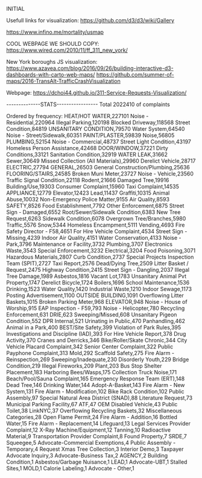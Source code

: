 INITIAL


Usefull links for visualization:
https://github.com/d3/d3/wiki/Gallery

https://www.infino.me/mortality/usmap

COOL WEBPAGE WE SHOULD COPY:
https://www.wired.com/2010/11/ff_311_new_york/

New York boroughs JS visualization:
https://www.azavea.com/blog/2016/09/26/building-interactive-d3-dashboards-with-carto-web-maps/
https://github.com/summer-of-maps/2016-TransAlt-TrafficCrashVisualization

Webpage: https://dchoi44.github.io/311-Service-Requests-Visualization/



--------------STATS-----------------
Total 2022410 of complaints

Ordered by frequency:
HEAT/HOT WATER,227101
Noise - Residential,220964
Illegal Parking,120198
Blocked Driveway,118568
Street Condition,84819
UNSANITARY CONDITION,79570
Water System,64540
Noise - Street/Sidewalk,60351
PAINT/PLASTER,59839
Noise,56805
PLUMBING,52154
Noise - Commercial,48737
Street Light Condition,43197
Homeless Person Assistance,42468
DOOR/WINDOW,37221
Dirty Conditions,33121
Sanitation Condition,32919
WATER LEAK,31662
Sewer,30649
Missed Collection (All Materials),29960
Derelict Vehicle,28717
ELECTRIC,27794
GENERAL,26503
General Construction/Plumbing,25636
FLOORING/STAIRS,24585
Broken Muni Meter,23727
Noise - Vehicle,23560
Traffic Signal Condition,22118
Rodent,21666
Damaged Tree,19916
Building/Use,19303
Consumer Complaint,15960
Taxi Complaint,14535
APPLIANCE,12779
Elevator,12423
Lead,11437
Graffiti,10315
Animal Abuse,10032
Non-Emergency Police Matter,9155
Air Quality,8593
SAFETY,8526
Food Establishment,7792
Other Enforcement,6875
Street Sign - Damaged,6552
Root/Sewer/Sidewalk Condition,6383
New Tree Request,6263
Sidewalk Condition,6078
Overgrown Tree/Branches,5980
Traffic,5576
Snow,5344
Homeless Encampment,5111
Vending,4693
Fire Safety Director - F58,4651
For Hire Vehicle Complaint,4534
Street Sign - Missing,4239
Indoor Air Quality,4151
Water Conservation,4133
Noise - Park,3796
Maintenance or Facility,3732
Plumbing,3707
Electronics Waste,3543
Special Enforcement,3232
Electrical,3204
Food Poisoning,3071
Hazardous Materials,2807
Curb Condition,2737
Special Projects Inspection Team (SPIT),2727
Taxi Report,2576
Dead/Dying Tree,2509
Litter Basket / Request,2475
Highway Condition,2415
Street Sign - Dangling,2037
Illegal Tree Damage,1989
Asbestos,1816
Vacant Lot,1783
Unsanitary Animal Pvt Property,1747
Derelict Bicycle,1724
Boilers,1696
School Maintenance,1536
Drinking,1523
Water Quality,1420
Industrial Waste,1210
Indoor Sewage,1173
Posting Advertisement,1100
OUTSIDE BUILDING,1091
Overflowing Litter Baskets,1015
Broken Parking Meter,968
ELEVATOR,948
Noise - House of Worship,915
EAP Inspection - F59,793
Noise - Helicopter,780
Recycling Enforcement,631
DRIE,623
Sweeping/Missed,608
Unsanitary Pigeon Condition,552
DPR Internal,521
Urinating in Public,470
Panhandling,462
Animal in a Park,400
BEST/Site Safety,399
Violation of Park Rules,395
Investigations and Discipline (IAD),393
For Hire Vehicle Report,378
Drug Activity,370
Cranes and Derricks,346
Bike/Roller/Skate Chronic,344
City Vehicle Placard Complaint,342
Senior Center Complaint,322
Public Payphone Complaint,313
Mold,292
Scaffold Safety,275
Fire Alarm - Reinspection,269
Sweeping/Inadequate,230
Disorderly Youth,229
Bridge Condition,219
Illegal Fireworks,209
Plant,203
Bus Stop Shelter Placement,183
Harboring Bees/Wasps,175
Collection Truck Noise,171
Beach/Pool/Sauna Complaint,165
Emergency Response Team (ERT),148
Dead Tree,146
Drinking Water,144
Adopt-A-Basket,143
Fire Alarm - New System,131
Fire Alarm - Modification,102
Bike Rack Condition,102
Public Assembly,97
Special Natural Area District (SNAD),88
Literature Request,73
Municipal Parking Facility,67
ATF,47
OEM Disabled Vehicle,43
Public Toilet,38
LinkNYC,37
Overflowing Recycling Baskets,32
Miscellaneous Categories,28
Open Flame Permit,24
Fire Alarm - Addition,16
Bottled Water,15
Fire Alarm - Replacement,14
Lifeguard,13
Legal Services Provider Complaint,12
X-Ray Machine/Equipment,12
Tanning,10
Radioactive Material,9
Transportation Provider Complaint,8
Found Property,7
SRDE,7
Squeegee,5
Advocate-Commercial Exemptions,4
Public Assembly - Temporary,4
Request Xmas Tree Collection,3
Interior Demo,3
Taxpayer Advocate Inquiry,3
Advocate-Business Tax,2
AGENCY,2
Building Condition,1
Asbestos/Garbage Nuisance,1
LEAD,1
Advocate-UBT,1
Stalled Sites,1
MOLD,1
Calorie Labeling,1
Advocate - Other,1

